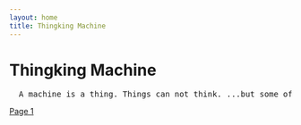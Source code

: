 ```yaml
---
layout: home
title: Thingking Machine
---
```

# Thingking Machine
<pre>
  A machine is a thing. Things can not think. ...but some of them can thingk!
</pre>
[Page 1](./pages/page_1)
